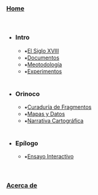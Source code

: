 ### [Home](/index.html)
<br>

- ### Intro
	- ⭑[El Siglo XVIII](#)
	- ⭑[Documentos](#)
	- ⭑[Meotodología](#)
	- ⭑[Experimentos](#)
<br><br>

- ### Orinoco
	- ⭑[Curaduría de Fragmentos](/sections/fragmentos.html)
	- ⭑[Mapas y Datos](#)
	- ⭑[Narrativa Cartográfica](#)
<br><br>

- ### Epílogo
	- ⭑[Ensayo Interactivo](#)
<br><br><br>

### [Acerca de](/index.html#infoIntro)